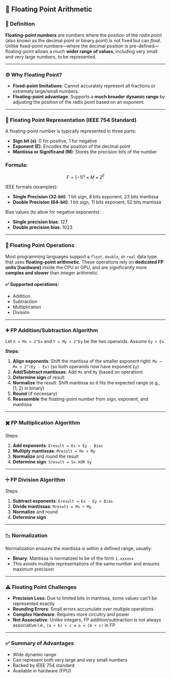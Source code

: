 

## 🧮 Floating Point Arithmetic

### 📌 Definition

**Floating-point numbers** are numbers where the position of the *radix point* (also known as the decimal point or binary point) is not fixed but can *float*. Unlike fixed-point numbers—where the decimal position is pre-defined—floating-point allows a much **wider range of values**, including very small and very large numbers, to be represented.

---

### ⚙️ Why Floating Point?

* **Fixed-point limitations**: Cannot accurately represent all fractions or extremely large/small numbers.
* **Floating-point advantage**: Supports a **much broader dynamic range** by adjusting the position of the radix point based on an exponent.

---

### 🔣 Floating Point Representation (IEEE 754 Standard)

A floating-point number is typically represented in three parts:

* **Sign bit (s)**: 0 for positive, 1 for negative
* **Exponent (E)**: Encodes the position of the decimal point
* **Mantissa or Significand (M)**: Stores the precision bits of the number

### Formula:

$$
F = (-1)^s \times M \times 2^E
$$

IEEE formats (examples):

* **Single Precision (32-bit)**: 1 bit sign, 8 bits exponent, 23 bits mantissa
* **Double Precision (64-bit)**: 1 bit sign, 11 bits exponent, 52 bits mantissa

Bias values (to allow for negative exponents):

* **Single precision bias**: 127
* **Double precision bias**: 1023

---

### 🔧 Floating Point Operations

Most programming languages support a `float`, `double`, or `real` data type that uses **floating-point arithmetic**. These operations rely on **dedicated FP units (hardware)** inside the CPU or GPU, and are significantly more **complex and slower** than integer arithmetic.

#### ✅ Supported operations:

* Addition
* Subtraction
* Multiplication
* Division

---

### ➕ FP Addition/Subtraction Algorithm

Let `X = Mx × 2^Ex` and `Y = My × 2^Ey` be the two operands. Assume `Ey > Ex`.

**Steps:**

1. **Align exponents**:
   Shift the mantissa of the smaller exponent right:
   `Mx → Mx × 2^(Ey - Ex)`
   (so both operands now have exponent `Ey`)
2. **Add/Subtract mantissas**:
   Add `Mx` and `My` (based on operation)
3. **Determine sign** of result
4. **Normalize** the result:
   Shift mantissa so it fits the expected range (e.g., \[1, 2) in binary)
5. **Round** (if necessary)
6. **Reassemble** the floating-point number from sign, exponent, and mantissa

---

### ✖️ FP Multiplication Algorithm

Steps:

1. **Add exponents**:
   `Eresult = Ex + Ey - Bias`
2. **Multiply mantissas**:
   `Mresult = Mx × My`
3. **Normalize** and round the result
4. **Determine sign**:
   `Sresult = Sx XOR Sy`

---

### ➗ FP Division Algorithm

Steps:

1. **Subtract exponents**:
   `Eresult = Ex - Ey + Bias`
2. **Divide mantissas**:
   `Mresult = Mx ÷ My`
3. **Normalize** and round
4. **Determine sign**

---

### 📉 Normalization

Normalization ensures the mantissa is within a defined range, usually:

* **Binary**: Mantissa is normalized to be of the form `1.xxxxxx`
* This avoids multiple representations of the same number and ensures maximum precision

---

### ⚠️ Floating Point Challenges

* **Precision Loss**: Due to limited bits in mantissa, some values can't be represented exactly
* **Rounding Errors**: Small errors accumulate over multiple operations
* **Complex Hardware**: Requires more circuitry and power
* **Not Associative**: Unlike integers, FP addition/subtraction is not always associative
  i.e., `(a + b) + c ≠ a + (b + c)` in FP

---

### ✅ Summary of Advantages

* Wide dynamic range
* Can represent both very large and very small numbers
* Backed by IEEE 754 standard
* Available in hardware (FPU)

